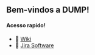 ## Bem-vindos a DUMP!

#### Acesso rapido!
- 📙 [Wiki]([https://github.com/dumptecnologia/.github/wiki/%F0%9F%8F%A0-Home](https://github.com/dumptecnologia/.github/wiki/%F0%9F%8F%A0-Bem-vindo))
- 🔷 [Jira Software](https://dumptec.atlassian.net/)

<!--

**Here are some ideas to get you started:**

🙋‍♀️ A short introduction - what is your organization all about?
🌈 Contribution guidelines - how can the community get involved?
👩‍💻 Useful resources - where can the community find your docs? Is there anything else the community should know?
🍿 Fun facts - what does your team eat for breakfast?
🧙 Remember, you can do mighty things with the power of [Markdown](https://docs.github.com/github/writing-on-github/getting-started-with-writing-and-formatting-on-github/basic-writing-and-formatting-syntax)
-->
